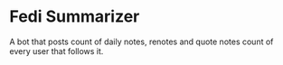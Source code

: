 
# Fedi Summarizer

A bot that posts count of  daily notes, renotes and quote notes count of every user that follows it.

